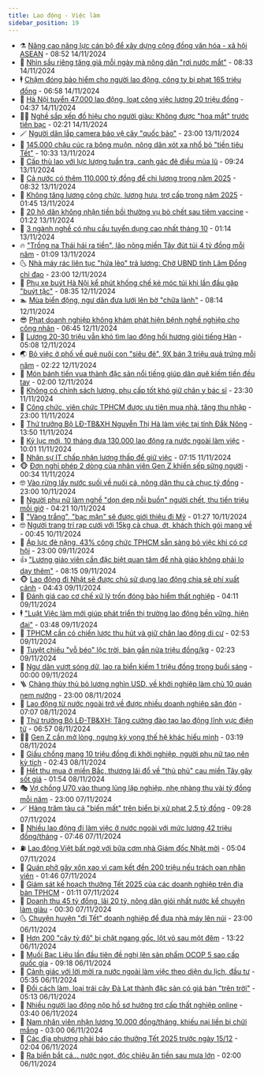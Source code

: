 ```yaml
---
title: Lao động - Việc làm
sidebar_position: 19
---
```


<!-- dantri-lao-dong-viec-lam:START -->
- ⚗️ [Nâng cao năng lực cán bộ để xây dựng cộng đồng văn hóa - xã hội ASEAN](https://dantri.com.vn/lao-dong-viec-lam/nang-cao-nang-luc-can-bo-de-xay-dung-cong-dong-van-hoa-xa-hoi-asean-20241114152210886.htm) - 08:52 14/11/2024
- 🙉 [Nhìn sầu riêng tăng giá mỗi ngày mà nông dân &quot;rơi nước mắt&quot;](https://dantri.com.vn/lao-dong-viec-lam/nhin-sau-rieng-tang-gia-moi-ngay-ma-nong-dan-roi-nuoc-mat-20241114143351530.htm) - 08:33 14/11/2024
- 🕴 [Chậm đóng bảo hiểm cho người lao động, công ty bị phạt 165 triệu đồng](https://dantri.com.vn/lao-dong-viec-lam/cham-dong-bao-hiem-cho-nguoi-lao-dong-cong-ty-bi-phat-165-trieu-dong-20241114133722952.htm) - 06:58 14/11/2024
- 🧐 [Hà Nội tuyển 47.000 lao động, loạt công việc lương 20 triệu đồng](https://dantri.com.vn/lao-dong-viec-lam/ha-noi-tuyen-47000-lao-dong-loat-cong-viec-luong-20-trieu-dong-20241114110619371.htm) - 04:37 14/11/2024
- 🧑‍💻 [Nghề sắp xếp đồ hiệu cho người giàu: Không được &quot;hoa mắt&quot; trước tiền bạc](https://dantri.com.vn/lao-dong-viec-lam/nghe-sap-xep-do-hieu-cho-nguoi-giau-khong-duoc-hoa-mat-truoc-tien-bac-20241112121917752.htm) - 02:21 14/11/2024
- 🪄 [Người dân lắp camera bảo vệ cây &quot;quốc bảo&quot;](https://dantri.com.vn/lao-dong-viec-lam/nguoi-dan-lap-camera-bao-ve-cay-quoc-bao-20241113174810728.htm) - 23:00 13/11/2024
- 🦣 [145.000 chậu cúc ra bông muộn, nông dân xót xa nhổ bỏ &quot;tiền tiêu Tết&quot;](https://dantri.com.vn/lao-dong-viec-lam/145000-chau-cuc-ra-bong-muon-nong-dan-xot-xa-nho-bo-tien-tieu-tet-20241113144357086.htm) - 10:33 13/11/2024
- 🎡 [Cấp thù lao với lực lượng tuần tra, canh gác đê điều mùa lũ](https://dantri.com.vn/lao-dong-viec-lam/cap-thu-lao-voi-luc-luong-tuan-tra-canh-gac-de-dieu-mua-lu-20241113125250584.htm) - 09:24 13/11/2024
- 🦍 [Cả nước có thêm 110.000 tỷ đồng để chi lương trong năm 2025](https://dantri.com.vn/lao-dong-viec-lam/ca-nuoc-co-them-110000-ty-dong-de-chi-luong-trong-nam-2025-20241113150611300.htm) - 08:32 13/11/2024
- 🫶 [Không tăng lương công chức, lương hưu, trợ cấp trong năm 2025](https://dantri.com.vn/lao-dong-viec-lam/khong-tang-luong-cong-chuc-luong-huu-tro-cap-trong-nam-2025-20241113083640600.htm) - 01:45 13/11/2024
- 🥸 [20 hộ dân không nhận tiền bồi thường vụ bò chết sau tiêm vaccine](https://dantri.com.vn/lao-dong-viec-lam/20-ho-dan-khong-nhan-tien-boi-thuong-vu-bo-chet-sau-tiem-vaccine-20241112182110916.htm) - 01:22 13/11/2024
- 🎡 [3 ngành nghề có nhu cầu tuyển dụng cao nhất tháng 10](https://dantri.com.vn/lao-dong-viec-lam/3-nganh-nghe-co-nhu-cau-tuyen-dung-cao-nhat-thang-10-20241111115741855.htm) - 01:14 13/11/2024
- 🔥 [&quot;Trồng na Thái hái ra tiền&quot;, lão nông miền Tây đút túi 4 tỷ đồng mỗi năm](https://dantri.com.vn/lao-dong-viec-lam/trong-na-thai-hai-ra-tien-lao-nong-mien-tay-dut-tui-4-ty-dong-moi-nam-20241113003918107.htm) - 01:09 13/11/2024
- 🌜 [Nhà máy rác liên tục &quot;hứa lèo&quot; trả lương: Chờ UBND tỉnh Lâm Đồng chỉ đạo](https://dantri.com.vn/lao-dong-viec-lam/nha-may-rac-lien-tuc-hua-leo-tra-luong-cho-ubnd-tinh-lam-dong-chi-dao-20241112172244483.htm) - 23:00 12/11/2024
- 🤭 [Phụ xe buýt Hà Nội kể phút khống chế kẻ móc túi khi lần đầu gặp &quot;buýt tặc&quot;](https://dantri.com.vn/lao-dong-viec-lam/phu-xe-buyt-ha-noi-ke-phut-khong-che-ke-moc-tui-khi-lan-dau-gap-buyt-tac-20241112142146032.htm) - 08:35 12/11/2024
- 🏊 [Mùa biển động, ngư dân đưa lưới lên bờ &quot;chữa lành&quot;](https://dantri.com.vn/lao-dong-viec-lam/mua-bien-dong-ngu-dan-dua-luoi-len-bo-chua-lanh-20241112144340693.htm) - 08:14 12/11/2024
- 😎 [Phạt doanh nghiệp không khám phát hiện bệnh nghề nghiệp cho công nhân](https://dantri.com.vn/lao-dong-viec-lam/phat-doanh-nghiep-khong-kham-phat-hien-benh-nghe-nghiep-cho-cong-nhan-20241112131324461.htm) - 06:45 12/11/2024
- 🤖 [Lương 20-30 triệu vẫn khó tìm lao động hồi hương giỏi tiếng Hàn](https://dantri.com.vn/lao-dong-viec-lam/luong-20-30-trieu-van-kho-tim-lao-dong-hoi-huong-gioi-tieng-han-20241112115415634.htm) - 05:08 12/11/2024
- 🌏 [Bỏ việc ở phố về quê nuôi con &quot;siêu đẻ&quot;, 9X bán 3 triệu quả trứng mỗi năm](https://dantri.com.vn/lao-dong-viec-lam/bo-viec-o-pho-ve-que-nuoi-con-sieu-de-9x-ban-3-trieu-qua-trung-moi-nam-20241112063600132.htm) - 02:22 12/11/2024
- 🦏 [Món bánh tiến vua thành đặc sản nổi tiếng giúp dân quê kiếm tiền đều tay](https://dantri.com.vn/lao-dong-viec-lam/mon-banh-tien-vua-thanh-dac-san-noi-tieng-giup-dan-que-kiem-tien-deu-tay-20241111163159227.htm) - 02:00 12/11/2024
- 🤔 [Không có chính sách lương, phụ cấp tốt khó giữ chân y bác sĩ](https://dantri.com.vn/lao-dong-viec-lam/khong-co-chinh-sach-luong-phu-cap-tot-kho-giu-chan-y-bac-si-20241111205007260.htm) - 23:30 11/11/2024
- 🌮 [Công chức, viên chức TPHCM được ưu tiên mua nhà, tăng thu nhập](https://dantri.com.vn/lao-dong-viec-lam/cong-chuc-vien-chuc-tphcm-duoc-uu-tien-mua-nha-tang-thu-nhap-20241111004902867.htm) - 23:00 11/11/2024
- 💪 [Thứ trưởng Bộ LĐ-TB&amp;XH Nguyễn Thị Hà làm việc tại tỉnh Đắk Nông](https://dantri.com.vn/lao-dong-viec-lam/thu-truong-bo-ld-tbxh-nguyen-thi-ha-lam-viec-tai-tinh-dak-nong-20241111173457374.htm) - 13:50 11/11/2024
- 💪 [Kỷ lục mới, 10 tháng đưa 130.000 lao động ra nước ngoài làm việc](https://dantri.com.vn/lao-dong-viec-lam/ky-luc-moi-10-thang-dua-130000-lao-dong-ra-nuoc-ngoai-lam-viec-20241111165315055.htm) - 10:01 11/11/2024
- 🦒 [Nhân sự IT chấp nhận lương thấp để giữ việc](https://dantri.com.vn/lao-dong-viec-lam/nhan-su-it-chap-nhan-luong-thap-de-giu-viec-20241111140156948.htm) - 07:15 11/11/2024
- 🐵 [Đơn nghỉ phép 2 dòng của nhân viên Gen Z khiến sếp sững người](https://dantri.com.vn/lao-dong-viec-lam/don-nghi-phep-2-dong-cua-nhan-vien-gen-z-khien-sep-sung-nguoi-20241110152543915.htm) - 00:34 11/11/2024
- 🤓 [Vào rừng lấy nước suối về nuôi cá, nông dân thu cả chục tỷ đồng](https://dantri.com.vn/lao-dong-viec-lam/vao-rung-lay-nuoc-suoi-ve-nuoi-ca-nong-dan-thu-ca-chuc-ty-dong-20241108152143911.htm) - 23:00 10/11/2024
- 🧐 [Người phụ nữ làm nghề &quot;dọn dẹp nỗi buồn&quot; người chết, thu tiền triệu mỗi giờ](https://dantri.com.vn/lao-dong-viec-lam/nguoi-phu-nu-lam-nghe-don-dep-noi-buon-nguoi-chet-thu-tien-trieu-moi-gio-20241109153747961.htm) - 04:21 10/11/2024
- 💪 [&quot;Vàng trắng&quot;, &quot;bạc mặn&quot; sẽ được giới thiệu đi Mỹ](https://dantri.com.vn/lao-dong-viec-lam/vang-trang-bac-man-se-duoc-gioi-thieu-di-my-20241109155207446.htm) - 01:27 10/11/2024
- 🤓 [Người trang trí rạp cưới với 15kg cà chua, ớt, khách thích gói mang về](https://dantri.com.vn/lao-dong-viec-lam/nguoi-trang-tri-rap-cuoi-voi-15kg-ca-chua-ot-khach-thich-goi-mang-ve-20241109200138092.htm) - 00:45 10/11/2024
- 💯 [Áp lực đè nặng, 43% công chức TPHCM sẵn sàng bỏ việc khi có cơ hội](https://dantri.com.vn/lao-dong-viec-lam/ap-luc-de-nang-43-cong-chuc-tphcm-san-sang-bo-viec-khi-co-co-hoi-20241109151009774.htm) - 23:00 09/11/2024
- 👍 [&quot;Lương giáo viên cần đặc biệt quan tâm để nhà giáo không phải lo dạy thêm&quot;](https://dantri.com.vn/lao-dong-viec-lam/luong-giao-vien-can-dac-biet-quan-tam-de-nha-giao-khong-phai-lo-day-them-20241109140550300.htm) - 08:15 09/11/2024
- 🐵 [Lao động đi Nhật sẽ được chủ sử dụng lao động chia sẻ phí xuất cảnh](https://dantri.com.vn/lao-dong-viec-lam/lao-dong-di-nhat-se-duoc-chu-su-dung-lao-dong-chia-se-phi-xuat-canh-20241109100743540.htm) - 04:43 09/11/2024
- 💂 [Đánh giá cao cơ chế xử lý trốn đóng bảo hiểm thất nghiệp](https://dantri.com.vn/lao-dong-viec-lam/danh-gia-cao-co-che-xu-ly-tron-dong-bao-hiem-that-nghiep-20241109101516122.htm) - 04:11 09/11/2024
- 🕴 [&quot;Luật Việc làm mới giúp phát triển thị trường lao động bền vững, hiện đại&quot;](https://dantri.com.vn/lao-dong-viec-lam/luat-viec-lam-moi-giup-phat-trien-thi-truong-lao-dong-ben-vung-hien-dai-20241109093756456.htm) - 03:48 09/11/2024
- 👀 [TPHCM cần có chiến lược thu hút và giữ chân lao động di cư](https://dantri.com.vn/lao-dong-viec-lam/tphcm-can-co-chien-luoc-thu-hut-va-giu-chan-lao-dong-di-cu-20241108151946898.htm) - 02:53 09/11/2024
- 🦄 [Tuyệt chiêu &quot;vỗ béo&quot; lộc trời, bán gần nửa triệu đồng/kg](https://dantri.com.vn/lao-dong-viec-lam/tuyet-chieu-vo-beo-loc-troi-ban-gan-nua-trieu-dongkg-20241107170442337.htm) - 02:23 09/11/2024
- 🔭 [Ngư dân vượt sóng dữ, lao ra biển kiếm 1 triệu đồng trong buổi sáng](https://dantri.com.vn/lao-dong-viec-lam/ngu-dan-vuot-song-du-lao-ra-bien-kiem-1-trieu-dong-trong-buoi-sang-20241108121622154.htm) - 00:00 09/11/2024
- 🪜 [Chàng thủy thủ bỏ lương nghìn USD, về khởi nghiệp làm chủ 10 quán nem nướng](https://dantri.com.vn/lao-dong-viec-lam/chang-thuy-thu-bo-luong-nghin-usd-ve-khoi-nghiep-lam-chu-10-quan-nem-nuong-20241108165947964.htm) - 23:00 08/11/2024
- 🌊 [Lao động từ nước ngoài trở về được nhiều doanh nghiệp săn đón](https://dantri.com.vn/lao-dong-viec-lam/lao-dong-tu-nuoc-ngoai-tro-ve-duoc-nhieu-doanh-nghiep-san-don-20241108134617015.htm) - 07:07 08/11/2024
- 💯 [Thứ trưởng Bộ LĐ-TB&amp;XH: Tăng cường đào tạo lao động lĩnh vực điện tử](https://dantri.com.vn/lao-dong-viec-lam/thu-truong-bo-ld-tbxh-tang-cuong-dao-tao-lao-dong-linh-vuc-dien-tu-20241108131002645.htm) - 06:57 08/11/2024
- 👨‍🏫 [Gen Z cần mở lòng, ngưng kỳ vọng thế hệ khác hiểu mình](https://dantri.com.vn/lao-dong-viec-lam/gen-z-can-mo-long-ngung-ky-vong-the-he-khac-hieu-minh-20241107170027664.htm) - 03:19 08/11/2024
- 🙉 [Giấu chồng mang 10 triệu đồng đi khởi nghiệp, người phụ nữ tạo nên kỳ tích](https://dantri.com.vn/lao-dong-viec-lam/giau-chong-mang-10-trieu-dong-di-khoi-nghiep-nguoi-phu-nu-tao-nen-ky-tich-20241108075510527.htm) - 02:43 08/11/2024
- 🦄 [Hết thu mua ở miền Bắc, thương lái đổ về &quot;thủ phủ&quot; cau miền Tây gây sốt giá](https://dantri.com.vn/lao-dong-viec-lam/het-thu-mua-o-mien-bac-thuong-lai-do-ve-thu-phu-cau-mien-tay-gay-sot-gia-20241105163459917.htm) - 01:54 08/11/2024
- 🎭 [Vợ chồng U70 vào thung lũng lập nghiệp, nhẹ nhàng thu vài tỷ đồng mỗi năm](https://dantri.com.vn/lao-dong-viec-lam/vo-chong-u70-vao-thung-lung-lap-nghiep-nhe-nhang-thu-vai-ty-dong-moi-nam-20241107120845089.htm) - 23:00 07/11/2024
- 🪄 [Hàng trăm tàu cá &quot;biến mất&quot; trên biển bị xử phạt 2,5 tỷ đồng](https://dantri.com.vn/lao-dong-viec-lam/hang-tram-tau-ca-bien-mat-tren-bien-bi-xu-phat-25-ty-dong-20241107153759396.htm) - 09:28 07/11/2024
- 🌁 [Nhiều lao động đi làm việc ở nước ngoài với mức lương 42 triệu đồng/tháng](https://dantri.com.vn/lao-dong-viec-lam/nhieu-lao-dong-di-lam-viec-o-nuoc-ngoai-voi-muc-luong-42-trieu-dongthang-20241107113315416.htm) - 07:46 07/11/2024
- ⛽️ [Lao động Việt bất ngờ với bữa cơm nhà Giám đốc Nhật mời](https://dantri.com.vn/lao-dong-viec-lam/lao-dong-viet-bat-ngo-voi-bua-com-nha-giam-doc-nhat-moi-20241106123643840.htm) - 05:04 07/11/2024
- 🤩 [Quán phở gây xôn xao vì cam kết đền 200 triệu nếu trách oan nhân viên](https://dantri.com.vn/lao-dong-viec-lam/quan-pho-gay-xon-xao-vi-cam-ket-den-200-trieu-neu-trach-oan-nhan-vien-20241106103732080.htm) - 01:46 07/11/2024
- 🌝 [Giám sát kế hoạch thưởng Tết 2025 của các doanh nghiệp trên địa bàn TPHCM](https://dantri.com.vn/lao-dong-viec-lam/giam-sat-ke-hoach-thuong-tet-2025-cua-cac-doanh-nghiep-tren-dia-ban-tphcm-20241107054356639.htm) - 01:11 07/11/2024
- 🤗 [Doanh thu 45 tỷ đồng, lãi 20 tỷ, nông dân giỏi nhất nước kể chuyện làm giàu](https://dantri.com.vn/lao-dong-viec-lam/doanh-thu-45-ty-dong-lai-20-ty-nong-dan-gioi-nhat-nuoc-ke-chuyen-lam-giau-20241106014537043.htm) - 00:30 07/11/2024
- 🌜 [Chuyện huyện &quot;đi Tết&quot; doanh nghiệp để đưa nhà máy lên núi](https://dantri.com.vn/lao-dong-viec-lam/chuyen-huyen-di-tet-doanh-nghiep-de-dua-nha-may-len-nui-20241101174753543.htm) - 23:00 06/11/2024
- 👀 [Hơn 200 &quot;cây tỷ đô&quot; bị chặt ngang gốc, lột vỏ sau một đêm](https://dantri.com.vn/lao-dong-viec-lam/hon-200-cay-ty-do-bi-chat-ngang-goc-lot-vo-sau-mot-dem-20241106183643544.htm) - 13:22 06/11/2024
- 🫣 [Muối Bạc Liêu lần đầu tiên đề nghị lên sản phẩm OCOP 5 sao cấp quốc gia](https://dantri.com.vn/lao-dong-viec-lam/muoi-bac-lieu-lan-dau-tien-de-nghi-len-san-pham-ocop-5-sao-cap-quoc-gia-20241106153849287.htm) - 09:18 06/11/2024
- 🧠 [Cảnh giác với lời mời ra nước ngoài làm việc theo diện du lịch, đầu tư](https://dantri.com.vn/lao-dong-viec-lam/canh-giac-voi-loi-moi-ra-nuoc-ngoai-lam-viec-theo-dien-du-lich-dau-tu-20241106121616638.htm) - 05:35 06/11/2024
- 🎊 [Đổi cách làm, loại trái cây Đà Lạt thành đặc sản có giá bán &quot;trên trời&quot;](https://dantri.com.vn/lao-dong-viec-lam/doi-cach-lam-loai-trai-cay-da-lat-thanh-dac-san-co-gia-ban-tren-troi-20241106101642631.htm) - 05:13 06/11/2024
- 🧰 [Nhiều người lao động nộp hồ sơ hưởng trợ cấp thất nghiệp online](https://dantri.com.vn/lao-dong-viec-lam/nhieu-nguoi-lao-dong-nop-ho-so-huong-tro-cap-that-nghiep-online-20241102172432025.htm) - 03:40 06/11/2024
- 🐘 [Nam nhân viên nhận lương 10.000 đồng/tháng, khiếu nại liền bị chửi mắng](https://dantri.com.vn/lao-dong-viec-lam/nam-nhan-vien-nhan-luong-10000-dongthang-khieu-nai-lien-bi-chui-mang-20241105170017481.htm) - 03:00 06/11/2024
- 🥳 [Các địa phương phải báo cáo thưởng Tết 2025 trước ngày 15/12](https://dantri.com.vn/lao-dong-viec-lam/cac-dia-phuong-phai-bao-cao-thuong-tet-2025-truoc-ngay-1512-20241106084420685.htm) - 02:04 06/11/2024
- 🐎 [Ra biển bắt cá… nước ngọt, độc chiêu ăn tiền sau mưa lớn](https://dantri.com.vn/lao-dong-viec-lam/ra-bien-bat-ca-nuoc-ngot-doc-chieu-an-tien-sau-mua-lon-20241105185138754.htm) - 02:00 06/11/2024<!-- dantri-lao-dong-viec-lam:END -->
